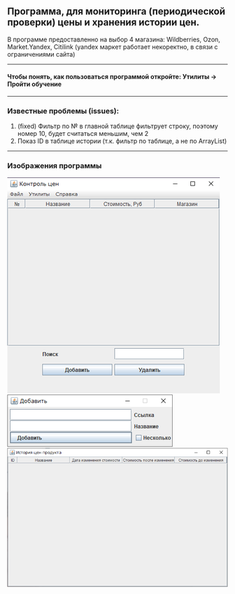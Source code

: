 ## Программа, для мониторинга (периодической проверки) цены и хранения истории цен. ##

В программе предоставленно на выбор 4 магазина: Wildberries, Ozon, Market.Yandex, Citilink (yandex маркет работает некоректно, в связи с ограничениями сайта)

-------------------------
#### Чтобы понять, как пользоваться программой откройте: Утилиты -> Пройти обучение ####

-------------------------

### Известные проблемы (issues): ###

  1. (fixed) Фильтр по № в главной таблице фильтрует строку, поэтому номер 10, будет считаться меньшим, чем 2
  2. Показ ID в таблице истории (т.к. фильтр по таблице, а не по ArrayList)
-------------------------
### Изображения программы ###

![Основное окно](https://github.com/Sadeal/JavaCourse/blob/main/img/mainwindow.png)
![Окно добавления](https://github.com/Sadeal/JavaCourse/blob/main/img/addwindow.png)
![Окно истории](https://github.com/Sadeal/JavaCourse/blob/main/img/historywindow.png)
